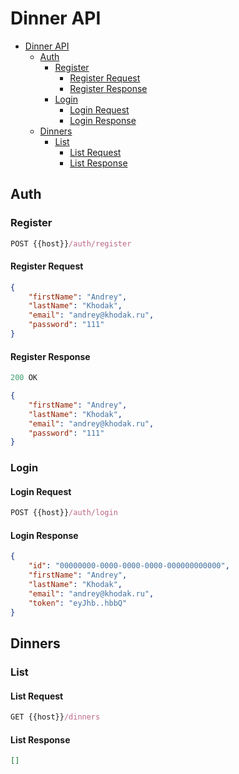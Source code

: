 # Dinner API

- [Dinner API](#dinner-api)
  - [Auth](#auth)
    - [Register](#register)
      - [Register Request](#register-request)
      - [Register Response](#register-response)
    - [Login](#login)
      - [Login Request](#login-request)
      - [Login Response](#login-response)
  - [Dinners](#dinners)
    - [List](#list)
      - [List Request](#list-request)
      - [List Response](#list-response)

## Auth

### Register

```js
POST {{host}}/auth/register
```

#### Register Request

```json
{
    "firstName": "Andrey",
    "lastName": "Khodak",
    "email": "andrey@khodak.ru",
    "password": "111"
}
```

#### Register Response

```js
200 OK
```

```json
{
    "firstName": "Andrey",
    "lastName": "Khodak",
    "email": "andrey@khodak.ru",
    "password": "111"
}
```

### Login

#### Login Request

```js
POST {{host}}/auth/login
```

#### Login Response

```json
{
    "id": "00000000-0000-0000-0000-000000000000",
    "firstName": "Andrey",
    "lastName": "Khodak",
    "email": "andrey@khodak.ru",
    "token": "eyJhb..hbbQ"
}
```

## Dinners

### List

#### List Request

```js
GET {{host}}/dinners
```

#### List Response

```json
[]
```
